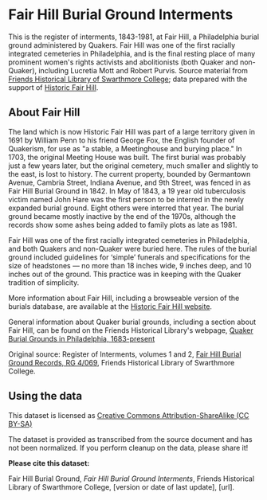 # Fair Hill Burial Ground Interments
This is the register of interments, 1843-1981, at Fair Hill, a Philadelphia burial ground administered by Quakers. Fair Hill was one of the first racially integrated cemeteries in Philadelphia, and is the final resting place of many prominent women's rights activists and abolitionists (both Quaker and non-Quaker), including Lucretia Mott and Robert Purvis. Source material from [Friends Historical Library of Swarthmore College](http://www.swarthmore.edu/friends-historical-library); data prepared with the support of [Historic Fair Hill](http://historicfairhill.com/).

## About Fair Hill
The land which is now Historic Fair Hill was part of a large territory given in 1691 by William Penn to his friend George Fox, the English founder of Quakerism, for use as "a stable, a Meetinghouse and burying place." In 1703, the original Meeting House was built. The first burial was probably just a few years later, but the original cemetery, much smaller and slightly to the east, is lost to history. The current property, bounded by Germantown Avenue, Cambria Street, Indiana Avenue, and 9th Street, was fenced in as Fair Hill Burial Ground in 1842. In May of 1843, a 19 year old tuberculosis victim named John Hare was the first person to be interred in the newly expanded burial ground. Eight others were interred that year. The burial ground became mostly inactive by the end of the 1970s, although the records show some ashes being added to family plots as late as 1981.

Fair Hill was one of the first racially integrated cemeteries in Philadelphia, and both Quakers and non-Quaker were buried here. The rules of the burial ground included guidelines for ‘simple’ funerals and specifications for the size of headstones — no more than 18 inches wide, 9 inches deep, and 10 inches out of the ground. This practice was in keeping with the Quaker tradition of simplicity. 

More information about Fair Hill, including a browseable version of the burials database, are available at the [Historic Fair Hill website](http://historicfairhill.com/).

General information about Quaker burial grounds, including a section about Fair Hill, can be found on the Friends Historical Library's webpage, [Quaker Burial Grounds in Philadelphia, 1683-present](http://www.swarthmore.edu/library/friends/philaburials3.htm)

Original source: Register of Interments, volumes 1 and 2, [Fair Hill Burial Ground Records, RG 4/069](http://www.swarthmore.edu/Library/friends/ead/4069fahi.xml), Friends Historical Library of Swarthmore College.

## Using the data
This dataset is licensed as [Creative Commons Attribution-ShareAlike (CC BY-SA)](https://creativecommons.org/licenses/by-sa/4.0/)

The dataset is provided as transcribed from the source document and has not been normalized. If you perform cleanup on the data, please share it! 

**Please cite this dataset:**

Fair Hill Burial Ground, _Fair Hill Burial Ground Interments_, Friends Historical Library of Swarthmore College, [version or date of last update], [url].
